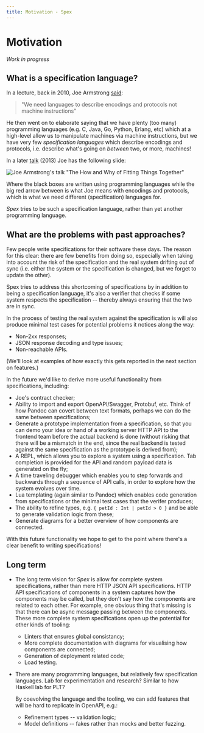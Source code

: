 ```yaml
---
title: Motivation - Spex
---
```


# Motivation

*Work in progress*

## What is a specification language?

In a lecture, back in 2010, Joe Armstrong
[said](https://youtu.be/ieEaaofM7uU?list=PL_aCdZH3eJJVki0YqHbJtqZKSmcbXH0jP&t=68):

> "We need languages to describe encodings and protocols not machine
> instructions"

He then went on to elaborate saying that we have plenty (too many) programming
languages (e.g. C, Java, Go, Python, Erlang, etc) which at a high-level allow
us to manipulate machines via machine instructions, but we have very few
*specification languages* which describe encodings and protocols, i.e. describe
what's going on *between* two, or more, machines!

In a later [talk](https://youtu.be/ed7A7r6DBsM?t=723) (2013) Joe has the
following slide:

![Joe Armstrong's talk "The How and Why of Fitting Things
Together"](asset/joe_protocols.png)

Where the black boxes are written using programming languages while the big red
arrow between is what Joe means with encodings and protocols, which is what we
need different (specification) languages for.

*Spex* tries to be such a specification language, rather than yet another
programming language.

## What are the problems with past approaches?

Few people write specifications for their software these days. The reason for
this clear: there are few benefits from doing so, especially when taking into
account the risk of the specification and the real system drifting out of sync
(i.e. either the system or the specification is changed, but we forget to
update the other).

Spex tries to address this shortcoming of specifications by in addition to
being a specification language, it's also a verifier that checks if some system
respects the specification -- thereby always ensuring that the two are in sync.

In the process of testing the real system against the specification is will
also produce minimal test cases for potential problems it notices along the way:

  - Non-2xx responses;
  - JSON response decoding and type issues;
  - Non-reachable APIs.

(We'll look at examples of how exactly this gets reported in the next section on
features.)

In the future we'd like to derive more useful functionality from
specifications, including:

  - Joe's contract checker;
  - Ability to import and export OpenAPI/Swagger, Protobuf, etc. Think of how
    Pandoc can covert between text formats, perhaps we can do the same between
    specifications;
  - Generate a prototype implementation from a specification, so that you can
    demo your idea or hand of a working server HTTP API to the frontend team
    before the actual backend is done (without risking that there will be a
    mismatch in the end, since the real backend is tested against the same
    specification as the prototype is derived from);
  - A REPL, which allows you to explore a system using a specification. Tab
    completion is provided for the API and random payload data is generated on
    the fly;
  - A time traveling debugger which enables you to step forwards and backwards
    through a sequence of API calls, in order to explore how the system evolves
    over time.
  - Lua templating (again similar to Pandoc) which enables code generation from
    specifications or the minimal test cases that the verifer produces;
  - The ability to refine types, e.g. `{ petId : Int | petId > 0 }` and be able
    to generate validation logic from these;
  - Generate diagrams for a better overview of how components are connected.

With this future functionality we hope to get to the point where there's a
clear benefit to writing specifications!

## Long term

* The long term vision for *Spex* is allow for complete system specifications,
  rather than mere HTTP JSON API specifications. HTTP API specifications of
  components in a system captures how the components may be called, but they
  don't say how the components are related to each other. For example, one
  obvious thing that's missing is that there can be async message passing
  between the components. These more complete system specifications open up the
  potential for other kinds of tooling:
    - Linters that ensures global consistancy;
    - More complete documentation with diagrams for visualising how components
      are connected;
    - Generation of deployment related code;
    - Load testing.

* There are many programming languages, but relatively few specification
  languages. Lab for experimentation and research? Similar to how Haskell lab for PLT?

  By coevolving the language and the tooling, we can add features that will be
  hard to replicate in OpenAPI, e.g.:

    - Refinement types -- validation logic;
    - Model definitions -- fakes rather than mocks and better fuzzing.



